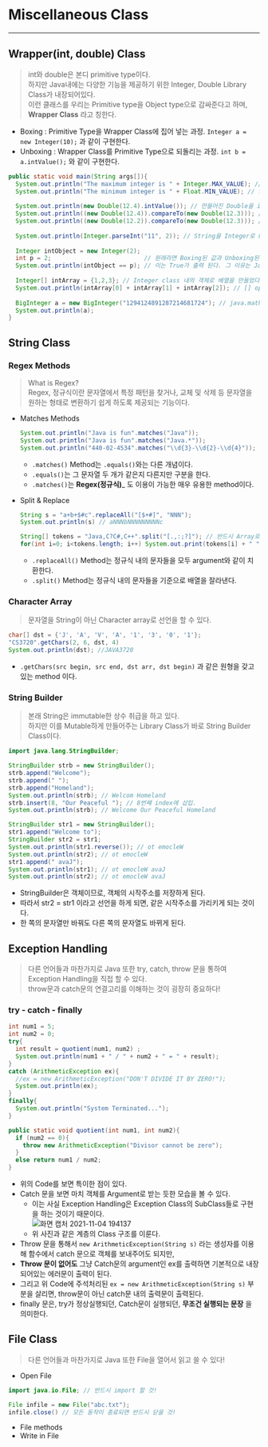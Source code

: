 # Miscellaneous Class
---
## Wrapper(int, double) Class
> int와 double은 본디 primitive type이다.  
> 하지만 Java내에는 다양한 기능을 제공하기 위한 Integer, Double Library Class가 내장되어있다.  
> 이런 클래스를 우리는 Primitive type을 Object type으로 감싸준다고 하며, __Wrapper Class__ 라고 칭한다.  

- Boxing : Primitive Type을 Wrapper Class에 집어 넣는 과정. ```Integer a = new Integer(10);``` 과 같이 구현한다.
- Unboxing : Wrapper Class를 Primitive Type으로 되돌리는 과정. ```int b = a.intValue();``` 와 같이 구현한다.  

```java
public static void main(String args[]){
  System.out.println("The maximum integer is " + Integer.MAX_VALUE); // int의 최대값이 출력된다.
  System.out.println("The minimum integer is " + Float.MIN_VALUE); // float의 최소값이 출력된다.
  
  System.out.println(new Double(12.4).intValue()); // 만들어진 Double을 int로 바꿔주는 typecasting method이다.
  System.out.println((new Double(12.4)).compareTo(new Double(12.3))); // Object > arguments의 경우 1 반환
  System.out.println((new Double(12.2)).compareTo(new Double(12.3))); // Object < arguments의 경우 -1 반환, 같으면 0을 반환한다.
  
  System.out.println(Integer.parseInt("11", 2)); // String을 Integer로 Parsing 해주는 method이다. 옆의 예제는 11을 2진수로 parsing, 즉 3이 출력된다.
  
  Integer intObject = new Integer(2); 
  int p = 2;                          // 원래라면 Boxing된 값과 Unboxing된 값의 연산은 불가능해야 하지만,
  System.out.println(intObject == p); // 이는 True가 출력 된다. 그 이유는 Java는 Auto-Unboxing을 제공하기 때문이다.
  
  Integer[] intArray = {1,2,3}; // Integer class 내의 객체로 배열을 만들었다.
  System.out.println(intArray[0] + intArray[1] + intArray[2]); // [] operator로 참조한 intArray의 return 값은 int이므로 산술연산이 가능하다.
  
  BigInteger a = new BigInteger("1294124891287214681724"); // java.math.* Library를 import하면 BigInteger Class가 사용이 가능하다. 이는 int의 MAXVALUE보다 큰 값을 저장할 수 있다.
  System.out.println(a);
}
```

## String Class
### Regex Methods
> What is Regex?  
> Regex, 정규식이란 문자열에서 특정 패턴을 찾거나, 교체 및 삭제 등 문자열을 원하는 형태로 변환하기 쉽게 하도록 제공되는 기능이다.  

- Matches Methods
  ```java
  System.out.println("Java is fun".matches("Java"));
  System.out.println("Java is fun".matches("Java.*"));
  System.out.println("440-02-4534".matches("\\d{3}-\\d{2}-\\d{4}"));
  ```
  - ```.matches()``` Method는 ```.equals()```와는 다른 개념이다.
  - ```.equals()```는 그 문자열 두 개가 같은지 다른지만 구분을 한다.
  - ```.matches()```는 __Regex(정규식)___ 도 이용이 가능한 매우 유용한 method이다.

- Split & Replace
  ```java
  String s = "a+b+$#c".replaceAll("[$+#]", "NNN");
  System.out.println(s) // aNNNbNNNNNNNNNc
  
  String[] tokens = "Java,C?C#,C++".split("[.,:;?]"); // 반드시 Array로 선언이 되어있어야 사용할 수 있다.
  for(int i=0; i<tokens.length; i++) System.out.print(tokens[i] + " ") // Java C C# C++
  ```
  - ```.replaceAll()``` Method는 정규식 내의 문자들을 모두 argument와 같이 치환한다.
  - ```.split()``` Method는 정규식 내의 문자들을 기준으로 배열을 잘라낸다.

### Character Array
> 문자열을 String이 아닌 Character array로 선언을 할 수 있다.  
```java
char[] dst = {'J', 'A', 'V', 'A', '1', '3', '0', '1'};
"CS3720".getChars(2, 6, dst, 4)
System.out.println(dst); //JAVA3720
```
- ```.getChars(src begin, src end, dst arr, dst begin)``` 과 같은 원형을 갖고 있는 method 이다.

### String Builder
> 본래 String은 immutable한 상수 취급을 하고 있다.  
> 하지만 이를 Mutable하게 만들어주는 Library Class가 바로 String Builder Class이다.  
```java
import java.lang.StringBuilder;

StringBuilder strb = new StringBuilder();
strb.append("Welcome");
strb.append(" ");
strb.append("Homeland");
System.out.println(strb); // Welcom Homeland
strb.insert(8, "Our Peaceful "); // 8번째 index에 삽입.
System.out.println(strb); // Welcome Our Peaceful Homeland

StringBuilder str1 = new StringBuilder();
str1.append("Welcome to");
StringBuilder str2 = str1;
System.out.println(str1.reverse()); // ot emocleW
System.out.println(str2); // ot emocleW
str1.append(" avaJ");
System.out.println(str1); // ot emocleW avaJ
System.out.println(str2); // ot emocleW avaJ
```
- StringBuilder은 객체이므로, 객체의 시작주소를 저장하게 된다.
- 따라서 str2 = str1 이라고 선언을 하게 되면, 같은 시작주소를 가리키게 되는 것이다.
- 한 쪽의 문자열만 바꿔도 다른 쪽의 문자열도 바뀌게 된다. 

## Exception Handling
> 다른 언어들과 마찬가지로 Java 또한 try, catch, throw 문을 통하여 Exception Handling을 직접 할 수 있다.  
> throw문과 catch문의 연결고리를 이해하는 것이 굉장히 중요하다!  

### try - catch - finally
```java
int num1 = 5;
int num2 = 0;
try{
  int result = quotient(num1, num2) ;
  System.out.println(num1 + " / " + num2 + " = " + result);
}
catch (ArithmeticException ex){
  //ex = new ArithmeticException("DON'T DIVIDE IT BY ZERO!");
  System.out.println(ex);
}
finally{
  System.out.println("System Terminated...");
}

public static void quotient(int num1, int num2){
  if (num2 == 0){
    throw new ArithmeticException("Divisor cannot be zero");
  }
  else return num1 / num2;
}
```
- 위의 Code를 보면 특이한 점이 있다.
- Catch 문을 보면 마치 객체를 Argument로 받는 듯한 모습을 볼 수 있다.
  - 이는 사실 Exception Handling은 Exception Class의 SubClass들로 구현을 하는 것이기 때문이다.  
  ![화면 캡처 2021-11-04 194137](https://user-images.githubusercontent.com/71700079/140300932-530e14e5-baa8-40a1-9319-013b35392634.jpg)  
  - 위 사진과 같은 계층의 Class 구조를 이룬다.
- Throw 문을 통해서 ```new ArithmeticException(String s)``` 라는 생성자를 이용해 함수에서 catch 문으로 객체를 보내주어도 되지만,
- __Throw 문이 없어도__ 그냥 Catch문의 argument인 ex를 출력하면 기본적으로 내장되어있는 에러문이 출력이 된다.
- 그리고 위 Code에 주석처리된 ```ex = new ArithmeticException(String s)``` 부분을 살리면, throw문이 아닌 catch문 내의 출력문이 출력된다.
- finally 문은, try가 정상실행되던, Catch문이 실행되던, __무조건 실행되는 문장__ 을 의미한다.

## File Class
> 다른 언어들과 마찬가지로 Java 또한 File을 열어서 읽고 쓸 수 있다!  
- Open File
```java
import java.io.File; // 반드시 import 할 것!

File infile = new File("abc.txt");
infile.close() // 모든 동작이 종료되면 반드시 닫을 것!
```
- File methods
- Write in File
